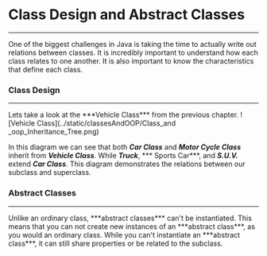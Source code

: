 # Class Design and Abstract Classes
<hr>
One of the biggest challenges in Java is taking the time to actually write out relations between classes. It is incredibly important to understand how each class relates to one another. It is also important to know the characteristics that define each class.


### Class Design
<hr>
Lets take a look at the ***Vehicle Class*** from the previous chapter.
![Vehicle Class](../static/classesAndOOP/Class_and _oop_Inheritance_Tree.png)

In this diagram we can see that both ***Car Class*** and ***Motor Cycle Class*** inherit from ***Vehicle Class***. While ***Truck***, *** Sports Car***, and ***S.U.V.*** extend ***Car Class***. This diagram demonstrates the relations between our subclass and superclass.


### Abstract Classes
<hr>
Unlike an ordinary class, ***abstract classes*** can't be instantiated. This means that you can not create new instances of an ***abstract class***, as you would an ordinary class. While you can't instantiate an ***abstract class***, it can still share properties or be related to the subclass. 